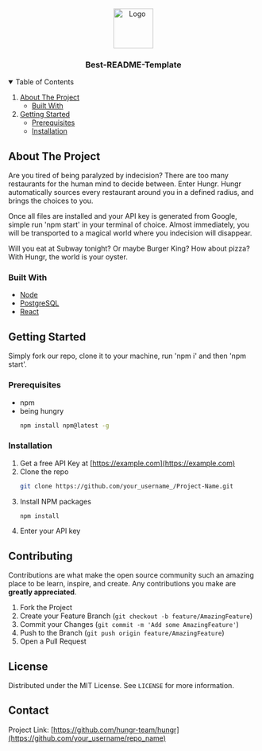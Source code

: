 
<!-- PROJECT LOGO -->
<br />
<p align="center">
  <a href="https://github.com/hungr-team/hungr">
    <img src="" alt="Logo" width="80" height="80">
  </a>

  <h3 align="center">Best-README-Template</h3>


<!-- TABLE OF CONTENTS -->
<details open="open">
  <summary>Table of Contents</summary>
  <ol>
    <li>
      <a href="#about-the-project">About The Project</a>
      <ul>
        <li><a href="#built-with">Built With</a></li>
      </ul>
    </li>
    <li>
      <a href="#getting-started">Getting Started</a>
      <ul>
        <li><a href="#prerequisites">Prerequisites</a></li>
        <li><a href="#installation">Installation</a></li>
      </ul>
    </li>
    
    
 
    
  </ol>
</details>



<!-- ABOUT THE PROJECT -->
## About The Project

Are you tired of being paralyzed by indecision? There are too many restaurants for the human mind to decide between. Enter Hungr. Hungr automatically sources every restaurant around you in a defined radius, and brings the choices to you. 

Once all files are installed and your API key is generated from Google, simple run 'npm start' in your terminal of choice. Almost immediately, you will be transported to a magical world where you indecision will disappear. 

Will you eat at Subway tonight? Or maybe Burger King? How about pizza? With Hungr, the world is your oyster.

### Built With

* [Node](https://nodejs.org/en/)
* [PostgreSQL](https://www.elephantsql.com/)
* [React](https://reactjs.org/)



<!-- GETTING STARTED -->
## Getting Started

Simply fork our repo, clone it to your machine, run 'npm i' and then 'npm start'.

### Prerequisites


* npm
* being hungry
  ```sh
  npm install npm@latest -g
  ```

### Installation

1. Get a free API Key at [https://example.com](https://example.com)
2. Clone the repo
   ```sh
   git clone https://github.com/your_username_/Project-Name.git
   ```
3. Install NPM packages
   ```sh
   npm install
   ```
4. Enter your API key

<!-- CONTRIBUTING -->
## Contributing

Contributions are what make the open source community such an amazing place to be learn, inspire, and create. Any contributions you make are **greatly appreciated**.

1. Fork the Project
2. Create your Feature Branch (`git checkout -b feature/AmazingFeature`)
3. Commit your Changes (`git commit -m 'Add some AmazingFeature'`)
4. Push to the Branch (`git push origin feature/AmazingFeature`)
5. Open a Pull Request



<!-- LICENSE -->
## License

Distributed under the MIT License. See `LICENSE` for more information.



<!-- CONTACT -->
## Contact

Project Link: [https://github.com/hungr-team/hungr](https://github.com/your_username/repo_name)
